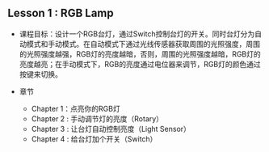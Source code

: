 ## Lesson 1 : RGB Lamp

- 课程目标：设计一个RGB台灯，通过Switch控制台灯的开关。同时台灯分为自动模式和手动模式。在自动模式下通过光线传感器获取周围的光照强度，周围的光照强度越强，RGB灯的亮度越暗，否则，周围的光照强度越暗，RGB灯的亮度越亮；在手动模式下，RGB的亮度通过电位器来调节，RGB灯的颜色通过按键来切换。

- 章节
	- Chapter 1：点亮你的RGB灯
	- Chapter 2 : 手动调节灯的亮度（Rotary）
	- Chapter 3 : 让台灯自动控制亮度（Light Sensor） 
	- Chapter 4 : 给台灯加个开关（Switch）